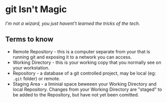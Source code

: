 # git Isn't Magic
*I'm not a wizard, you just havent't learned the tricks of the tech.*  

## Terms to know
* Remote Repository - this is a computer separate from your that is running git and exposing it to a network you can access.
* Working Directory - this is your working copy that you normally see on your workstation.
* Repository - a database of a git controlled project, may be  local (eg: `.git` folder) or remote.
* Staging Area - a liminial space beweeen your Working Directory and local Repository.  Changes from your Working Directory are "staged" to be added to the Repository, but have not yet been comitted.



